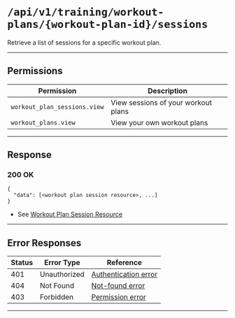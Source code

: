 # `/api/v1/training/workout-plans/{workout-plan-id}/sessions`

Retrieve a list of sessions for a specific workout plan.


---

## Permissions
| Permission                     | Description                                 |
|--------------------------------|---------------------------------------------|
| `workout_plan_sessions.view`   | View sessions of your workout plans         |
| `workout_plans.view`           | View your own workout plans                 |

---

## Response

### 200 OK
```
{
  "data": [<workout plan session resource>, ...]
}
```
- See [Workout Plan Session Resource](workout_plan_session_resource.md)

---

## Error Responses
| Status | Error Type         | Reference                                                      |
|--------|--------------------|----------------------------------------------------------------|
| 401    | Unauthorized       | [Authentication error](../../../_globals/authentication-errors.md) |
| 404    | Not Found          | [Not-found error](../../../_globals/not-found-errors.md)           |
| 403    | Forbidden          | [Permission error](../../../_globals/permission-errors.md)         |

---
